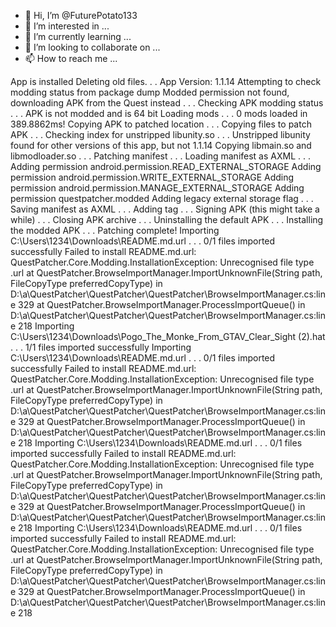 - 👋 Hi, I’m @FuturePotato133
- 👀 I’m interested in ...
- 🌱 I’m currently learning ...
- 💞️ I’m looking to collaborate on ...
- 📫 How to reach me ...

<!---
FuturePotato133/FuturePotato133 is a ✨ special ✨ repository because its `README.md` (this file) appears on your GitHub profile.
You can click the Preview link to take a look at your changes.
--->

App is installed
Deleting old files. . .
App Version: 1.1.14
Attempting to check modding status from package dump
Modded permission not found, downloading APK from the Quest instead . . .
Checking APK modding status . . .
APK is not modded and is 64 bit
Loading mods . . .
0 mods loaded in 389.8862ms!
Copying APK to patched location . . .
Copying files to patch APK . . .
Checking index for unstripped libunity.so . . .
Unstripped libunity found for other versions of this app, but not 1.1.14
Copying libmain.so and libmodloader.so . . .
Patching manifest . . .
Loading manifest as AXML . . .
Adding permission android.permission.READ_EXTERNAL_STORAGE
Adding permission android.permission.WRITE_EXTERNAL_STORAGE
Adding permission android.permission.MANAGE_EXTERNAL_STORAGE
Adding permission questpatcher.modded
Adding legacy external storage flag . . .
Saving manifest as AXML . . .
Adding tag . . .
Signing APK (this might take a while) . . .
Closing APK archive . . .
Uninstalling the default APK . . .
Installing the modded APK . . .
Patching complete!
Importing C:\Users\1234\Downloads\README.md.url . . .
0/1 files imported successfully
Failed to install README.md.url: QuestPatcher.Core.Modding.InstallationException: Unrecognised file type .url
   at QuestPatcher.BrowseImportManager.ImportUnknownFile(String path, FileCopyType preferredCopyType) in D:\a\QuestPatcher\QuestPatcher\QuestPatcher\BrowseImportManager.cs:line 329
   at QuestPatcher.BrowseImportManager.ProcessImportQueue() in D:\a\QuestPatcher\QuestPatcher\QuestPatcher\BrowseImportManager.cs:line 218
Importing C:\Users\1234\Downloads\Pogo_The_Monke_From_GTAV_Clear_Sight (2).hat . . .
1/1 files imported successfully
Importing C:\Users\1234\Downloads\README.md.url . . .
0/1 files imported successfully
Failed to install README.md.url: QuestPatcher.Core.Modding.InstallationException: Unrecognised file type .url
   at QuestPatcher.BrowseImportManager.ImportUnknownFile(String path, FileCopyType preferredCopyType) in D:\a\QuestPatcher\QuestPatcher\QuestPatcher\BrowseImportManager.cs:line 329
   at QuestPatcher.BrowseImportManager.ProcessImportQueue() in D:\a\QuestPatcher\QuestPatcher\QuestPatcher\BrowseImportManager.cs:line 218
Importing C:\Users\1234\Downloads\README.md.url . . .
0/1 files imported successfully
Failed to install README.md.url: QuestPatcher.Core.Modding.InstallationException: Unrecognised file type .url
   at QuestPatcher.BrowseImportManager.ImportUnknownFile(String path, FileCopyType preferredCopyType) in D:\a\QuestPatcher\QuestPatcher\QuestPatcher\BrowseImportManager.cs:line 329
   at QuestPatcher.BrowseImportManager.ProcessImportQueue() in D:\a\QuestPatcher\QuestPatcher\QuestPatcher\BrowseImportManager.cs:line 218
Importing C:\Users\1234\Downloads\README.md.url . . .
0/1 files imported successfully
Failed to install README.md.url: QuestPatcher.Core.Modding.InstallationException: Unrecognised file type .url
   at QuestPatcher.BrowseImportManager.ImportUnknownFile(String path, FileCopyType preferredCopyType) in D:\a\QuestPatcher\QuestPatcher\QuestPatcher\BrowseImportManager.cs:line 329
   at QuestPatcher.BrowseImportManager.ProcessImportQueue() in D:\a\QuestPatcher\QuestPatcher\QuestPatcher\BrowseImportManager.cs:line 218
